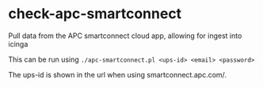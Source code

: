 # check-apc-smartconnect
Pull data from the APC smartconnect cloud app, allowing for ingest into icinga

This can be run using `./apc-smartconnect.pl <ups-id> <email> <password>`

The ups-id is shown in the url when using smartconnect.apc.com/.
